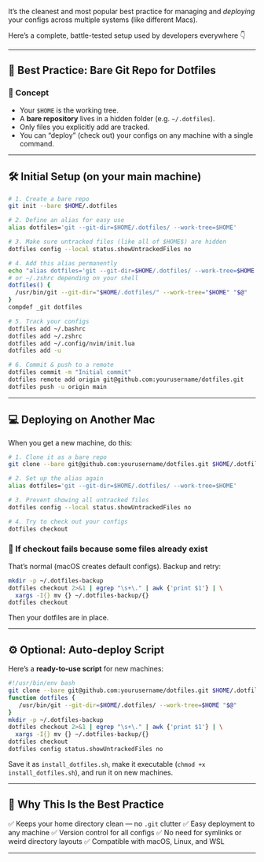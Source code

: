 It’s the cleanest and most popular best practice for managing and *deploying* your configs across multiple systems (like different Macs).

Here’s a complete, battle-tested setup used by developers everywhere 👇

---

## 🧭 Best Practice: **Bare Git Repo for Dotfiles**

### 🧩 Concept

* Your `$HOME` is the working tree.
* A **bare repository** lives in a hidden folder (e.g. `~/.dotfiles`).
* Only files you explicitly add are tracked.
* You can “deploy” (check out) your configs on any machine with a single command.

---

## 🛠️ Initial Setup (on your main machine)

```bash
# 1. Create a bare repo
git init --bare $HOME/.dotfiles

# 2. Define an alias for easy use
alias dotfiles='git --git-dir=$HOME/.dotfiles/ --work-tree=$HOME'

# 3. Make sure untracked files (like all of $HOME$) are hidden
dotfiles config --local status.showUntrackedFiles no

# 4. Add this alias permanently
echo "alias dotfiles='git --git-dir=$HOME/.dotfiles/ --work-tree=$HOME'" >> ~/.bashrc
# or ~/.zshrc depending on your shell
dotfiles() {
  /usr/bin/git --git-dir="$HOME/.dotfiles/" --work-tree="$HOME" "$@"
}
compdef _git dotfiles

# 5. Track your configs
dotfiles add ~/.bashrc
dotfiles add ~/.zshrc
dotfiles add ~/.config/nvim/init.lua
dotfiles add -u

# 6. Commit & push to a remote
dotfiles commit -m "Initial commit"
dotfiles remote add origin git@github.com:yourusername/dotfiles.git
dotfiles push -u origin main
```

---

## 💻 Deploying on Another Mac

When you get a new machine, do this:

```bash
# 1. Clone it as a bare repo
git clone --bare git@github.com:yourusername/dotfiles.git $HOME/.dotfiles

# 2. Set up the alias again
alias dotfiles='git --git-dir=$HOME/.dotfiles/ --work-tree=$HOME'

# 3. Prevent showing all untracked files
dotfiles config --local status.showUntrackedFiles no

# 4. Try to check out your configs
dotfiles checkout
```

### 🧩 If checkout fails because some files already exist

That’s normal (macOS creates default configs). Backup and retry:

```bash
mkdir -p ~/.dotfiles-backup
dotfiles checkout 2>&1 | egrep "\s+\." | awk {'print $1'} | \
  xargs -I{} mv {} ~/.dotfiles-backup/{}
dotfiles checkout
```

Then your dotfiles are in place.

---

## ⚙️ Optional: Auto-deploy Script

Here’s a **ready-to-use script** for new machines:

```bash
#!/usr/bin/env bash
git clone --bare git@github.com:yourusername/dotfiles.git $HOME/.dotfiles
function dotfiles {
   /usr/bin/git --git-dir=$HOME/.dotfiles/ --work-tree=$HOME "$@"
}
mkdir -p ~/.dotfiles-backup
dotfiles checkout 2>&1 | egrep "\s+\." | awk {'print $1'} | \
  xargs -I{} mv {} ~/.dotfiles-backup/{}
dotfiles checkout
dotfiles config status.showUntrackedFiles no
```

Save it as `install_dotfiles.sh`, make it executable (`chmod +x install_dotfiles.sh`), and run it on new machines.

---

## 🌱 Why This Is the Best Practice

✅ Keeps your home directory clean — no `.git` clutter
✅ Easy deployment to any machine
✅ Version control for all configs
✅ No need for symlinks or weird directory layouts
✅ Compatible with macOS, Linux, and WSL

---

